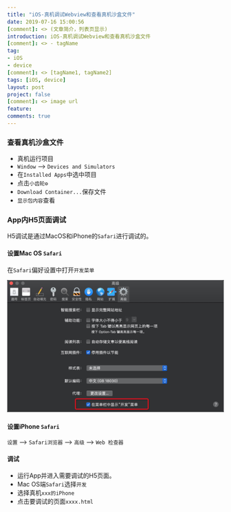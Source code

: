 ```yaml
---
title: "iOS-真机调试Webview和查看真机沙盒文件"
date: 2019-07-16 15:00:56
[comment]: <> (文章简介，列表页显示)
introduction: iOS-真机调试Webview和查看真机沙盒文件
[comment]: <> - tagName
tag:
- iOS
- device
[comment]: <> [tagName1, tagName2]
tags: [iOS, device]
layout: post
project: false
[comment]: <> image url
feature: 
comments: true
---
```


### 查看真机沙盒文件

* 真机运行项目
* `Window` --> `Devices and Simulators`
* 在`Installed Apps`中选中项目
* 点击`小齿轮⚙`
* `Download Container...`保存文件
* `显示包内容`查看

### App内H5页面调试

H5调试是通过MacOS和iPhone的`Safari`进行调试的。

#### 设置Mac OS `Safari`

在`Safari`偏好设置中打开`开发菜单`

![01](/assets/images/2019-07-16-ios-zhenjitiaoshi-01.jpg)

#### 设置iPhone `Safari`

`设置` --> `Safari浏览器` --> `高级` --> `Web 检查器`

#### 调试

* 运行App并进入需要调试的H5页面。
* Mac OS端`Safari`选择`开发`
* 选择真机`xxx的iPhone`
* 点击要调试的页面`xxxx.html`
